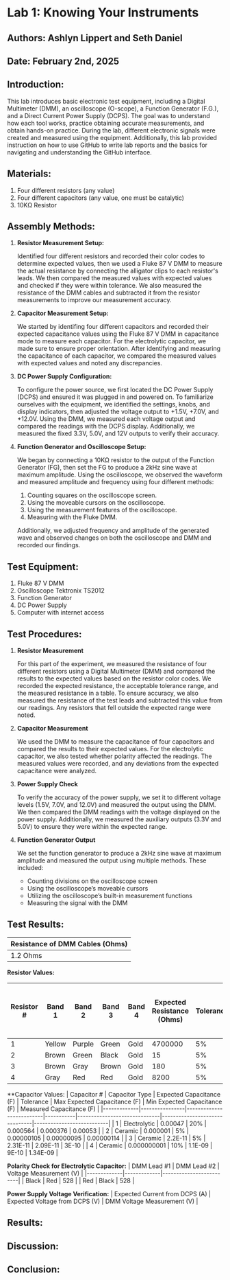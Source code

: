 # Lab 1: Knowing Your Instruments

## Authors: Ashlyn Lippert and Seth Daniel

## Date: February 2nd, 2025

## Introduction:
   This lab introduces basic electronic test equipment, including a Digital Multimeter (DMM), an oscilloscope (O-scope), a Function Generator (F.G.), and a Direct Current Power Supply (DCPS). The goal was to understand how each tool works, practice obtaining accurate measurements, and obtain hands-on practice. During the lab, different electronic signals were created and measured using the equipment.
   Additionally, this lab provided instruction on how to use GitHub to write lab reports and the basics for navigating and understanding the GitHub interface.

## Materials:
1. Four different resistors (any value)
2. Four different capacitors (any value, one must be catalytic)
3. 10KΩ Resistor

## Assembly Methods:
1. **Resistor Measurement Setup:**
   
   Identified four different resistors and recorded their color codes to determine expected values, then we used a Fluke 87 V DMM to measure the actual resistance by connecting the alligator clips to each resistor's leads.
   We then compared the measured values with expected values and checked if they were within tolerance. We also measured the resistance of the DMM cables and subtracted it from the resistor measurements to improve our measurement accuracy.

3. **Capacitor Measurement Setup:**
   
   We started by identifing four different capacitors and recorded their expected capacitance values using the Fluke 87 V DMM in capacitance mode to measure each capacitor. For the electrolytic capacitor, we made sure to ensure proper orientation. After identifying and measuring the capacitance of each capacitor, we compared the measured values with expected values and noted any discrepancies.

5. **DC Power Supply Configuration:**
   
   To configure the power source, we first located the DC Power Supply (DCPS) and ensured it was plugged in and powered on. To familiarize ourselves with the equipment, we identified the settings, knobs, and display indicators, then adjusted the voltage output to +1.5V, +7.0V, and +12.0V.
   Using the DMM, we measured each voltage output and compared the readings with the DCPS display. Additionally, we measured the fixed 3.3V, 5.0V, and 12V outputs to verify their accuracy.

7. **Function Generator and Oscilloscope Setup:**
   
   We began by connecting a 10KΩ resistor to the output of the Function Generator (FG), then set the FG to produce a 2kHz sine wave at maximum amplitude. Using the oscilloscope, we observed the waveform and measured amplitude and frequency using four different methods:
     1. Counting squares on the oscilloscope screen.
     2. Using the moveable cursors on the oscilloscope.
     3. Using the measurement features of the oscilloscope.
     4. Measuring with the Fluke DMM.
   
   Additionally, we adjusted frequency and amplitude of the generated wave and observed changes on both the oscilloscope and DMM and recorded our findings.

## Test Equipment:
1. Fluke 87 V DMM
2. Oscilloscope Tektronix TS2012
3. Function Generator
4. DC Power Supply
5. Computer with internet access
   
## Test Procedures:

1. **Resistor Measurement**

   For this part of the experiment, we measured the resistance of four different resistors using a Digital Multimeter (DMM) and compared the results to the expected values based on the resistor color codes. We recorded the expected resistance, the acceptable tolerance range, and the measured resistance in a table. To ensure accuracy, we also measured the resistance of the test leads and subtracted this value from our readings. Any resistors that fell outside the expected range were noted.


2. **Capacitor Measurement**

   We used the DMM to measure the capacitance of four capacitors and compared the results to their expected values. For the electrolytic capacitor, we also tested whether polarity affected the readings. The measured values were recorded, and any deviations from the expected capacitance were analyzed.


3. **Power Supply Check**

   To verify the accuracy of the power supply, we set it to different voltage levels (1.5V, 7.0V, and 12.0V) and measured the output using the DMM. We then compared the DMM readings with the voltage displayed on the power supply. Additionally, we measured the auxiliary outputs (3.3V and 5.0V) to ensure they were within the expected range.


4. **Function Generator Output**

   We set the function generator to produce a 2kHz sine wave at maximum amplitude and measured the output using multiple methods. These included:
      - Counting divisions on the oscilloscope screen
      - Using the oscilloscope’s moveable cursors
      - Utilizing the oscilloscope’s built-in measurement functions
      - Measuring the signal with the DMM

## Test Results:
| Resistance of DMM Cables (Ohms) |
|---------------------------------|
|          1.2 Ohms               |

**Resistor Values:**

| Resistor # | Band 1 | Band 2 | Band 3 | Band 4 | Expected Resistance (Ohms) | Tolerance | Max Value (Ohms) | Min Value (Ohms) | Measured Resistance (Ohms) | Measured Resistance - Resistance of Cables (Ohms) |
|------------|--------|--------|--------|--------|--------------------------|-----------|----------------|----------------|----------------------|---------------------------------|
| 1          | Yellow | Purple | Green  | Gold   | 4700000                  | 5%        | 4935000        | 4465000        | 4720000              | 4719998.8                         |
| 2          | Brown  | Green  | Black  | Gold   | 15                        | 5%        | 15.75          | 14.25          | 15.7                  | 14.5                               |
| 3          | Brown  | Gray   | Brown  | Gold   | 180                       | 5%        | 189            | 171            | 187                   | 185.8                              |
| 4          | Gray   | Red    | Red    | Gold   | 8200                      | 5%        | 8610           | 7790           | 8230                  | 8228.8                             |

**Capacitor Values:
| Capacitor # | Capacitor Type | Expected Capacitance (F) | Tolerance | Max Expected Capacitance (F) | Min Expected Capacitance (F) | Measured Capacitance (F) |
|-------------|----------------|--------------------------|-----------|------------------------------|-------------------------------|---------------------------|
| 1           | Electrolytic   | 0.00047                  | 20%       | 0.000564                        | 0.000376                     | 0.00053                  |
| 2           | Ceramic        | 0.000001                 | 5%        | 0.00000105                      | 0.00000095                    | 0.00000114               |
| 3           | Ceramic        | 2.2E-11                  | 5%        | 2.31E-11                        | 2.09E-11                      | 3E-10                    |
| 4           | Ceramic        | 0.000000001              | 10%       | 1.1E-09                         | 9E-10                         | 1.34E-09                 |

**Polarity Check for Electrolytic Capacitor:**
| DMM Lead #1 | DMM Lead #2 | Voltage Measurement (V) |
|-------------|-------------|-------------------------|
| Black       | Red         | 528                     |
| Red         | Black       | 528                     |

**Power Supply Voltage Verification:**
| Expected Current from DCPS (A) | Expected Voltage from DCPS (V) | DMM Voltage Measurement (V) | 

## Results:


## Discussion:


## Conclusion:
